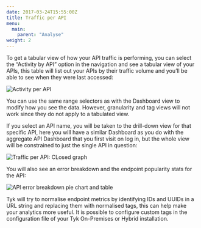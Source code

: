 ```yaml
---
date: 2017-03-24T15:55:00Z
title: Traffic per API
menu:
  main:
    parent: "Analyse"
weight: 2 
---
```


To get a tabular view of how your API traffic is performing, you can select the “Activity by API” option in the navigation and see a tabular view of your APIs, this table will list out your APIs by their traffic volume and you’ll be able to see when they were last accessed:

![Activity per API][1]

You can use the same range selectors as with the Dashboard view to modify how you see the data. However, granularity and tag views will not work since they do not apply to a tabulated view.

If you select an API name, you will be taken to the drill-down view for that specific API, here you will have a similar Dashboard as you do with the aggregate API Dashboard that you first visit on log in, but the whole view will be constrained to just the single API in question:

![Traffic per API: CLosed graph][2]

You will also see an error breakdown and the endpoint popularity stats for the API:

![API error breakdown pie chart and table][3]

Tyk will try to normalise endpoint metrics by identifying IDs and UUIDs in a URL string and replacing them with normalised tags, this can help make your analytics more useful. It is possible to configure custom tags in the configuration file of your Tyk On-Premises or Hybrid installation.

[1]: /docs/img/dashboard/usage-data/activityPerAPI.png
[2]: /docs/img/dashboard/usage-data/perAPIDrilldown.png
[3]: /docs/img/dashboard/usage-data/errorBreakDownEndpoint2.png